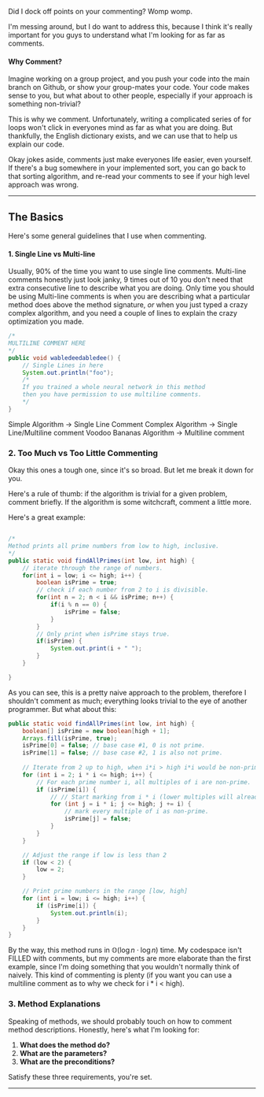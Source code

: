 Did I dock off points on your commenting? Womp womp. 

I'm messing around, but I do want to address this, because I think it's really important for you guys to understand what I'm looking for as far as comments.

#### Why Comment? 

Imagine working on a group project, and you push your code into the main branch on Github, or show your group-mates your code. Your code makes sense to you, but what about to other people, especially if your approach is something non-trivial? 

This is why we comment. Unfortunately, writing a complicated series of for loops won't click in everyones mind as far as what you are doing. But thankfully, the English dictionary exists, and we can use that to help us explain our code. 

Okay jokes aside, comments just make everyones life easier, even yourself. If there's a bug somewhere in your implemented sort, you can go back to that sorting algorithm, and re-read your comments to see if your high level approach was wrong. 

---

## The Basics

Here's some general guidelines that I use when commenting.

#### 1. Single Line vs Multi-line

Usually, 90% of the time you want to use single line comments. Multi-line comments honestly just look janky, 9 times out of 10 you don't need that extra consecutive line to describe what you are doing. Only time you should be using Multi-line comments is when you are describing what a particular method does above the method signature, *or* when you just typed a crazy complex algorithm, and you need a couple of lines to explain the crazy optimization you made. 

```java
/*
MULTILINE COMMENT HERE
*/
public void wabledeedabledee() {
	// Single Lines in here
	System.out.println("foo");
	/*
	If you trained a whole neural network in this method
	then you have permission to use multiline comments.
	*/
}
```

Simple Algorithm -> Single Line Comment
Complex Algorithm -> Single Line/Multiline comment
Voodoo Bananas Algorithm -> Multiline comment
### 2. Too Much vs Too Little Commenting

Okay this ones a tough one, since it's so broad. But let me break it down for you.

Here's a rule of thumb: if the algorithm is trivial for a given problem, comment briefly. If the algorithm is some witchcraft, comment a little more. 

Here's a great example:

```java

/*
Method prints all prime numbers from low to high, inclusive.
*/
public static void findAllPrimes(int low, int high) {
	// iterate through the range of numbers.
	for(int i = low; i <= high; i++) {
		boolean isPrime = true;
		// check if each number from 2 to i is divisible.
		for(int n = 2; n < i && isPrime; n++) {
			if(i % n == 0) {
				isPrime = false;
			}
		}
		// Only print when isPrime stays true.
		if(isPrime) {
			System.out.print(i + " ");
		}
	}

}
```

As you can see, this is a pretty naive approach to the problem, therefore I shouldn't comment as much; everything looks trivial to the eye of another programmer. But what about this:

```java
public static void findAllPrimes(int low, int high) {
	boolean[] isPrime = new boolean[high + 1];
	Arrays.fill(isPrime, true);
	isPrime[0] = false; // base case #1, 0 is not prime.
	isPrime[1] = false; // base case #2, 1 is also not prime.
	
	// Iterate from 2 up to high, when i*i > high i*i would be non-prime.
	for (int i = 2; i * i <= high; i++) {
		// For each prime number i, all multiples of i are non-prime.
		if (isPrime[i]) {
			// // Start marking from i * i (lower multiples will already be marked)
			for (int j = i * i; j <= high; j += i) {
				// mark every multiple of i as non-prime.
				isPrime[j] = false;
			}
		}
	}

	// Adjust the range if low is less than 2
	if (low < 2) {
		low = 2;
	}

	// Print prime numbers in the range [low, high]
	for (int i = low; i <= high; i++) {
		if (isPrime[i]) {
			System.out.println(i);
		}
	}
}
```

By the way, this method runs in $\mathbb{O}(\log n \cdot\log n)$ time. My codespace isn't FILLED with comments, but my comments are more elaborate than the first example, since I'm doing something that you wouldn't normally think of naively. This kind of commenting is plenty (if you want you can use a multiline comment as to why we check for i * i < high).


### 3. Method Explanations

Speaking of methods, we should probably touch on how to comment method descriptions. Honestly, here's what I'm looking for:
1. **What does the method do?**
2. **What are the parameters?**
3. **What are the preconditions?**

Satisfy these three requirements, you're set. 

---








